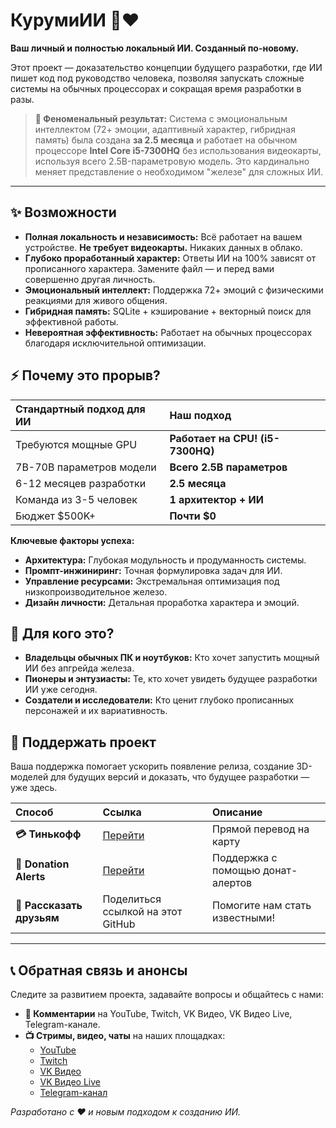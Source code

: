 # КурумиИИ 🧠❤️

**Ваш личный и полностью локальный ИИ. Созданный по-новому.**

Этот проект — доказательство концепции будущего разработки, где ИИ пишет код под руководство человека, позволяя запускать сложные системы на обычных процессорах и сокращая время разработки в разы.

> **🚀 Феноменальный результат:** Система с эмоциональным интеллектом (72+ эмоции, адаптивный характер, гибридная память) была создана **за 2.5 месяца** и работает на обычном процессоре **Intel Core i5-7300HQ** без использования видеокарты, используя всего 2.5B-параметровую модель. Это кардинально меняет представление о необходимом "железе" для сложных ИИ.

---

## ✨ Возможности

*   **Полная локальность и независимость:** Всё работает на вашем устройстве. **Не требует видеокарты.** Никаких данных в облако.
*   **Глубоко проработанный характер:** Ответы ИИ на 100% зависят от прописанного характера. Замените файл — и перед вами совершенно другая личность.
*   **Эмоциональный интеллект:** Поддержка 72+ эмоций с физическими реакциями для живого общения.
*   **Гибридная память:** SQLite + кэширование + векторный поиск для эффективной работы.
*   **Невероятная эффективность:** Работает на обычных процессорах благодаря исключительной оптимизации.

## ⚡ Почему это прорыв?

| Стандартный подход для ИИ     | Наш подход                  |
| :-------------------------- | :-------------------------- |
| Требуются мощные GPU        | **Работает на CPU! (i5-7300HQ)** |
| 7B-70B параметров модели    | **Всего 2.5B параметров**   |
| 6-12 месяцев разработки     | **2.5 месяца**              |
| Команда из 3-5 человек      | **1 архитектор + ИИ**       |
| Бюджет $500K+               | **Почти $0**                |

**Ключевые факторы успеха:**
*   **Архитектура:** Глубокая модульность и продуманность системы.
*   **Промпт-инжиниринг:** Точная формулировка задач для ИИ.
*   **Управление ресурсами:** Экстремальная оптимизация под низкопроизводительное железо.
*   **Дизайн личности:** Детальная проработка характера и эмоций.

## 🎯 Для кого это?

*   **Владельцы обычных ПК и ноутбуков:** Кто хочет запустить мощный ИИ без апгрейда железа.
*   **Пионеры и энтузиасты:** Те, кто хочет увидеть будущее разработки ИИ уже сегодня.
*   **Создатели и исследователи:** Кто ценит глубоко прописанных персонажей и их вариативность.

## 🤝 Поддержать проект

Ваша поддержка помогает ускорить появление релиза, создание 3D-моделей для будущих версий и доказать, что будущее разработки — уже здесь.

| Способ | Ссылка | Описание |
| :--- | :--- | :--- |
| **💳 Тинькофф** | [Перейти](https://tbank.ru/cf/5VMkbnEf0TZ) | Прямой перевод на карту |
| **🎁 Donation Alerts** | [Перейти](https://www.donationalerts.com/r/gidrademon) | Поддержка с помощью донат-алертов |
| **💬 Рассказать друзьям** | Поделиться ссылкой на этот GitHub | Помогите нам стать известными! |

---

## 📞 Обратная связь и анонсы

Следите за развитием проекта, задавайте вопросы и общайтесь с нами:

*   **💬 Комментарии** на YouTube, Twitch, VK Видео, VK Видео Live, Telegram-канале.
*   **📺 Стримы, видео, чаты** на наших площадках:
    *   [YouTube](https://www.youtube.com/channel/UClF_ucKjjb1OByMgBRitpsQ)
    *   [Twitch](https://www.twitch.tv/gidrademon)
    *   [VK Видео](https://vkvideo.ru/@club232323826)
    *   [VK Видео Live](https://live.vkvideo.ru/gidrademon)
    *   [Telegram-канал](https://t.me/KurumiAIGIDRA)

*Разработано с ❤️ и новым подходом к созданию ИИ.*
